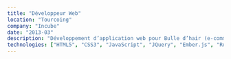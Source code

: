 ```yaml
---
title: "Développeur Web"
location: "Tourcoing"
company: "Incube"
date: "2013-03"
description: "Développement d’application web pour Bulle d’hair (e-commerce + sites dynamique) Développement front-end (UI & UX) inachevé d’une solution de Web radio."
technologies: ["HTML5", "CSS3", "JavaScript", "JQuery", "Ember.js", "Ruby", "Ruby On Rails"]
---
```

